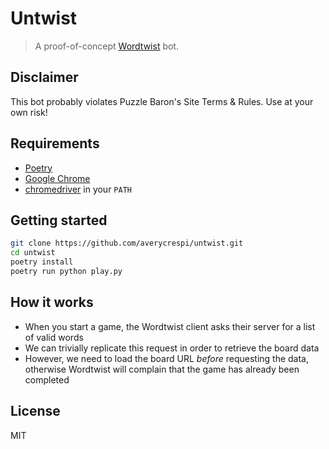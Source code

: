 # Untwist

> A proof-of-concept [Wordtwist](https://wordtwist.puzzlebaron.com/) bot.

## Disclaimer

This bot probably violates Puzzle Baron's Site Terms & Rules. Use at your own risk!

## Requirements

- [Poetry](https://python-poetry.org/)
- [Google Chrome](https://www.google.com/chrome/)
- [chromedriver](https://chromedriver.chromium.org/) in your `PATH`

## Getting started

```sh
git clone https://github.com/averycrespi/untwist.git
cd untwist
poetry install
poetry run python play.py
```

## How it works

- When you start a game, the Wordtwist client asks their server for a list of valid words
- We can trivially replicate this request in order to retrieve the board data
- However, we need to load the board URL _before_ requesting the data, otherwise Wordtwist will complain that the game has already been completed

## License

MIT
